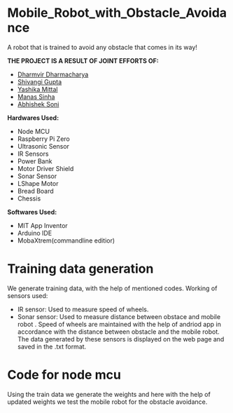 # Mobile_Robot_with_Obstacle_Avoidance
A robot that is trained to avoid any obstacle that comes in its way!

**THE PROJECT IS A RESULT OF JOINT EFFORTS OF:**
- [Dharmvir Dharmacharya](https://github.com/DDharma)
- [Shivangi Gupta](https://github.com/Shiv98)
- [Yashika Mittal](https://github.com/yashika0998)
- [Manas Sinha](https://github.com/manassinha07)
- [Abhishek Soni](https://github.com/rockstarabhii)


**Hardwares Used:**

- Node MCU
- Raspberry Pi Zero
- Ultrasonic Sensor
- IR Sensors
- Power Bank
- Motor Driver Shield
- Sonar Sensor
- LShape Motor
- Bread Board
- Chessis

**Softwares Used:**

- MIT App Inventor
- Arduino IDE
- MobaXtrem(commandline editior)

# Training data generation

We generate training data, with the help of mentioned codes.
Working of sensors used:
- IR sensor:   Used to measure speed of wheels.
- Sonar sensor: Used to measure distance between obstace and mobile robot .
  Speed of wheels are maintained with the help of andriod app in accordance with the distance between obstacle and the mobile robot.
  The data generated by these sensors is displayed on the web page and saved in the .txt format.
  
  
# Code for node mcu

Using the train data we generate the weights and here with the help of updated weights we test the mobile robot for the obstacle 
avoidance.

